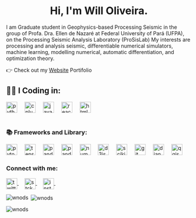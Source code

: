 <h1 align="center"> Hi, I'm Will Oliveira.</h1>
<p align="left"> I am Graduate student in Geophysics-based Processing Seismic in the group of Profa. Dra. Ellen de Nazaré at Federal University of Pará (UFPA), on the Processing Seismic Analysis Laboratory (ProSisLab) My interests are processing and analysis seismic, differentiable numerical simulators, machine learning, modelling numerical, automatic differentiation, and optimization theory.</p>
<p align="left"> 👉 Check out my <a href="wnods.github.io/Portfolio/">Website</a> Portifolio</p>

<h2 align="left"> 🧑‍💻​ I Coding in: </h2>
<div alig="left">
  <img src="https://cdn.simpleicons.org/python/ffd700" height="30" alt="python logo" />
  <img width="12" />
  <img src="https://cdn.simpleicons.org/c++/ffd700" height="30" alt="cplusplus logo"  />
  <img width="12" />
  <img src="https://cdn.simpleicons.org/javascript/ffd700" height="30" alt="javascript logo"  />
  <img width="12" />
  <img src="https://cdn.simpleicons.org/react/ffd700" height="30" alt="react logo"  />
  <img width="12" />
  <img src="https://cdn.simpleicons.org/html5/ffd700" height="30" alt="html5 logo"  />
  <img width="12" />
</div>

#
<h3 align="left"> 📚 Frameworks and Library:</h3>
<div alig="left">
<img src="https://cdn.simpleicons.org/pytorch/ffd700" height="30" alt="pytorch logo" />
<img width="12" />
<img src="https://cdn.simpleicons.org/tensorflow/ffd700" height="30" alt="tensorflow logo"  />
<img width="12" />
<img src="https://cdn.simpleicons.org/pandas/ffd700" height="30" alt="pandas logo"  />
<img width="12" />
<img src="https://cdn.simpleicons.org/geopandas/ffd700" height="30" alt="pandas logo"  />
<img width="12" />
<img src="https://cdn.simpleicons.org/numpy/ffd700" height="30" alt="numpy logo"  />
<img width="12" />
<img src="https://cdn.simpleicons.org/d3dotjs/ffd700" height="30" alt="d3js logo"  />
<img width="12" />
<img src="https://cdn.simpleicons.org/scikitlearn/ffd700" height="30" alt="scikitlearn logo"  />
<img width="12" />
<img src="https://cdn.simpleicons.org/git/ffd700" height="30" alt="git logo"  />
<img width="12" />
<img src="https://cdn.simpleicons.org/django/ffd700" height="30" alt="django logo"  />
<img width="12" />
<img src="https://cdn.simpleicons.org/qgis/ffd700" height="30" alt="qgis logo"  />
<img width="12" />
</div>

<h3 align="left">Connect with me:</h3>
<p align="left">
<a href="https://twitter.com/w01101111" target="blank"><img align="center" <img src="https://cdn.simpleicons.org/x/ffd700" height="30" alt="twitter logo" />
<img width="12" /></a>
<a href="https://stackoverflow.com/w01101111" target="blank"><img align="center" <img src="https://cdn.simpleicons.org/stackoverflow/ffd700" height="30" alt="stck logo" />
<img width="12" /></a>
<a href="https://instagram.com/w01101111" target="blank"><img align="center" <img src="https://cdn.simpleicons.org/instagram/ffd700" height="30" alt="instagram logo" />
<img width="12" /></a>



<p><img align="left" src="https://github-readme-stats.vercel.app/api/top-langs?username=wnods&show_icons=true&theme=dark&locale=en&layout=compact" alt="wnods" /></p>

<p>&nbsp;<img align="center" src="https://github-readme-stats.vercel.app/api?username=wnods&show_icons=true&theme=dark&locale=en" alt="wnods" /></p>

<p><img align="center" src="https://github-readme-streak-stats.herokuapp.com/?user=wnods&theme=dark" alt="wnods" /></p>
